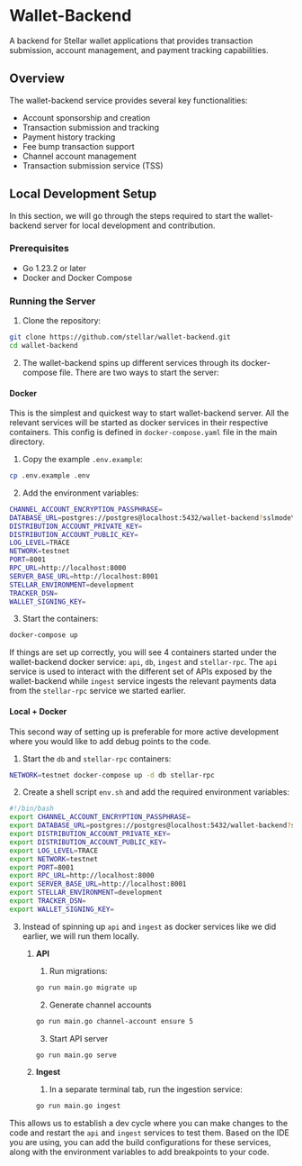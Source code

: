 # Wallet-Backend

A backend for Stellar wallet applications that provides transaction submission, account management, and 
payment tracking capabilities. 

## Overview

The wallet-backend service provides several key functionalities:

- Account sponsorship and creation
- Transaction submission and tracking
- Payment history tracking
- Fee bump transaction support
- Channel account management
- Transaction submission service (TSS)

## Local Development Setup
In this section, we will go through the steps required to start the wallet-backend server for local development
and contribution.

### Prerequisites

- Go 1.23.2 or later
- Docker and Docker Compose

### Running the Server

1. Clone the repository:
```bash
git clone https://github.com/stellar/wallet-backend.git
cd wallet-backend
```

2. The wallet-backend spins up different services through its docker-compose file. There are two ways to start the
server:

#### Docker
This is the simplest and quickest way to start wallet-backend server. All the relevant services will be started as
docker services in their respective containers. This config is defined in `docker-compose.yaml` file in the main directory.

1. Copy the example `.env.example`:
```bash
cp .env.example .env
```

2. Add the environment variables:
```bash
CHANNEL_ACCOUNT_ENCRYPTION_PASSPHRASE=
DATABASE_URL=postgres://postgres@localhost:5432/wallet-backend?sslmode\=disable
DISTRIBUTION_ACCOUNT_PRIVATE_KEY=
DISTRIBUTION_ACCOUNT_PUBLIC_KEY=
LOG_LEVEL=TRACE
NETWORK=testnet
PORT=8001
RPC_URL=http://localhost:8000
SERVER_BASE_URL=http://localhost:8001
STELLAR_ENVIRONMENT=development
TRACKER_DSN=
WALLET_SIGNING_KEY=
```

3. Start the containers:
```bash
docker-compose up
```

If things are set up correctly, you will see 4 containers started under the wallet-backend docker service: `api`, `db`, 
`ingest` and `stellar-rpc`. The `api` service is used to interact with the different set of APIs exposed by the 
wallet-backend while `ingest` service ingests the relevant payments data from the `stellar-rpc` service 
we started earlier.

#### Local + Docker

This second way of setting up is preferable for more active development where you would 
like to add debug points to the code. 

1. Start the `db` and `stellar-rpc` containers:
```bash
NETWORK=testnet docker-compose up -d db stellar-rpc
```

2. Create a shell script `env.sh` and add the required environment variables:
```bash
#!/bin/bash
export CHANNEL_ACCOUNT_ENCRYPTION_PASSPHRASE=
export DATABASE_URL=postgres://postgres@localhost:5432/wallet-backend?sslmode\=disable
export DISTRIBUTION_ACCOUNT_PRIVATE_KEY=
export DISTRIBUTION_ACCOUNT_PUBLIC_KEY=
export LOG_LEVEL=TRACE
export NETWORK=testnet
export PORT=8001
export RPC_URL=http://localhost:8000
export SERVER_BASE_URL=http://localhost:8001
export STELLAR_ENVIRONMENT=development
export TRACKER_DSN=
export WALLET_SIGNING_KEY=
```

3. Instead of spinning up `api` and `ingest` as docker services like we did earlier, we will run them locally.

   1. **API**
      1. Run migrations:
        ```bash
        go run main.go migrate up
        ```

      2. Generate channel accounts
        ```bash
        go run main.go channel-account ensure 5
        ```

      3. Start API server
        ```bash
        go run main.go serve
        ```

   2. **Ingest**
      1. In a separate terminal tab, run the ingestion service:
        ```bash
        go run main.go ingest
        ```

This allows us to establish a dev cycle where you can make changes to the code and restart the `api` and `ingest` services
to test them. Based on the IDE you are using, you can add the build configurations for these services, along with 
the environment variables to add breakpoints to your code.